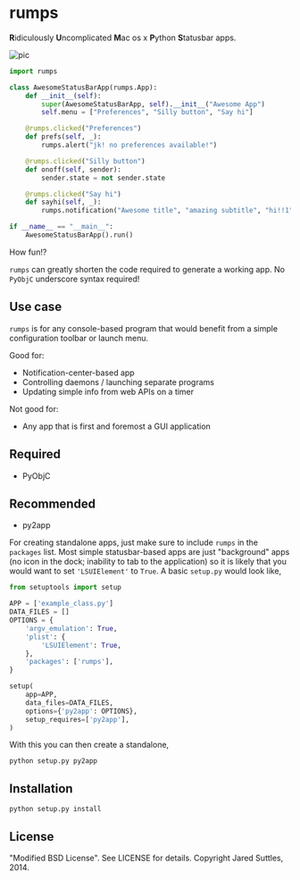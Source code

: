 rumps
=====

<b>R</b>idiculously <b>U</b>ncomplicated <b>M</b>ac os x <b>P</b>ython <b>S</b>tatusbar apps.

![pic](https://raw.github.com/jaredks/rumps/master/examples/rumps_example.png)

```python
import rumps

class AwesomeStatusBarApp(rumps.App):
    def __init__(self):
        super(AwesomeStatusBarApp, self).__init__("Awesome App")
        self.menu = ["Preferences", "Silly button", "Say hi"]

    @rumps.clicked("Preferences")
    def prefs(self, _):
        rumps.alert("jk! no preferences available!")

    @rumps.clicked("Silly button")
    def onoff(self, sender):
        sender.state = not sender.state

    @rumps.clicked("Say hi")
    def sayhi(self, _):
        rumps.notification("Awesome title", "amazing subtitle", "hi!!1")

if __name__ == "__main__":
    AwesomeStatusBarApp().run()
```

How fun!?

`rumps` can greatly shorten the code required to generate a working app. No `PyObjC` underscore syntax required!


Use case
--------

`rumps` is for any console-based program that would benefit from a simple configuration toolbar or launch menu.

Good for:

* Notification-center-based app
* Controlling daemons / launching separate programs
* Updating simple info from web APIs on a timer

Not good for:

* Any app that is first and foremost a GUI application


Required
--------

* PyObjC


Recommended
-----------

* py2app

For creating standalone apps, just make sure to include `rumps` in the `packages` list. Most simple statusbar-based
apps are just "background" apps (no icon in the dock; inability to tab to the application) so it is likely that you
would want to set `'LSUIElement'` to `True`. A basic `setup.py` would look like,

```python
from setuptools import setup

APP = ['example_class.py']
DATA_FILES = []
OPTIONS = {
    'argv_emulation': True,
    'plist': {
        'LSUIElement': True,
    },
    'packages': ['rumps'],
}

setup(
    app=APP,
    data_files=DATA_FILES,
    options={'py2app': OPTIONS},
    setup_requires=['py2app'],
)
```

With this you can then create a standalone,

    python setup.py py2app


Installation
------------

    python setup.py install


License
-------

"Modified BSD License". See LICENSE for details. Copyright Jared Suttles, 2014.
